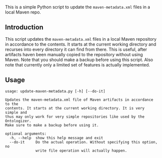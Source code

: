This is a simple Python script to update the ```maven-metadata.xml```
files in a local Maven repo.

Introduction
------------

This script updates the ```maven-metadata.xml``` files in a local Maven
repository in accordance to the contents. It starts at the current working
directory and recurses into every directory it can find from there. This
is useful, after artifacts haven been manually copied to the repository
without using Maven. Note that you should make a backup before using this
script. Also note that currently only a limited set of features is
actually implemented.

Usage
-----

```
usage: update-maven-metadata.py [-h] [--do-it]

Updates the maven-metadata.xml file of Maven artifacts in accordance to the
contents. It starts at the current working directory. It is very simple and
thus may only work for very simple repositories like used by the Ontologizer.
Make sure to make a backup before using it.

optional arguments:
  -h, --help  show this help message and exit
  --do-it     Do the actual operation. Without specifying this option, no
              write file operation will actually happen.
```
